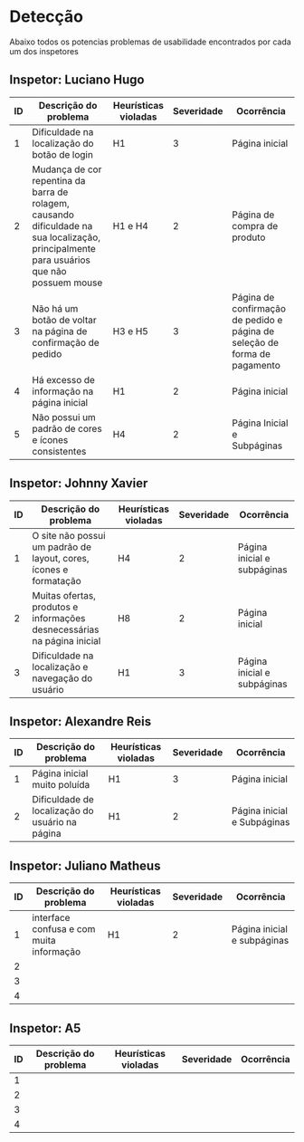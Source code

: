 # Detecção
Abaixo todos os potencias problemas de usabilidade encontrados por cada um dos inspetores
## Inspetor: Luciano Hugo
| ID | Descrição do problema | Heurísticas violadas | Severidade | Ocorrência |
|-------------|-------------|-------------|-------------|-------------|
| 1 | Dificuldade na localização do botão de login | H1 | 3 | Página inicial |
| 2 | Mudança de cor repentina da barra de rolagem, causando dificuldade na sua localização, principalmente para usuários que não possuem mouse | H1 e H4 | 2 | Página de compra de produto |
| 3 | Não há um botão de voltar na página de confirmação de pedido | H3 e H5 | 3 | Página de confirmação de pedido e página de seleção de forma de pagamento |
| 4 | Há excesso de informação na página inicial | H1 | 2 | Página inicial |
| 5 | Não possui um padrão de cores e ícones consistentes | H4 | 2 | Página Inicial e Subpáginas |

## Inspetor: Johnny Xavier
| ID | Descrição do problema | Heurísticas violadas | Severidade | Ocorrência |
|-------------|-------------|-------------|-------------|-------------|
| 1 | O site não possui um padrão de layout, cores, ícones e formatação | H4 | 2 | Página inicial e subpáginas |
| 2 | Muitas ofertas, produtos e informações desnecessárias na página inicial | H8 | 2 | Página inicial  |
| 3 | Dificuldade na localização e navegação do usuário | H1 | 3 | Página inicial e subpáginas |

## Inspetor: Alexandre Reis
| ID | Descrição do problema | Heurísticas violadas | Severidade | Ocorrência |
|-------------|-------------|-------------|-------------|-------------|
| 1 | Página inicial muito poluída | H1 | 3 | Página inicial |
| 2 | Dificuldade de localização do usuário na página | H1 | 2 | Página inicial e Subpáginas |

## Inspetor: Juliano Matheus
| ID | Descrição do problema | Heurísticas violadas | Severidade | Ocorrência |
|-------------|-------------|-------------|-------------|-------------|
| 1 | interface confusa e com muita informação | H1 | 2 | Página inicial e subpáginas |
| 2 | | | | |
| 3 | | | | |
| 4 | | | | |

## Inspetor: A5
| ID | Descrição do problema | Heurísticas violadas | Severidade | Ocorrência |
|-------------|-------------|-------------|-------------|-------------|
| 1 | | | | |
| 2 | | | | |
| 3 | | | | |
| 4 | | | | |
